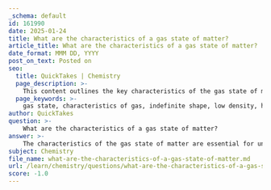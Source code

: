 ```yaml
---
_schema: default
id: 161990
date: 2025-01-24
title: What are the characteristics of a gas state of matter?
article_title: What are the characteristics of a gas state of matter?
date_format: MMM DD, YYYY
post_on_text: Posted on
seo:
  title: QuickTakes | Chemistry
  page_description: >-
    This content outlines the key characteristics of the gas state of matter, including its indefinite shape and volume, low density, high compressibility, rapid particle movement, diffusion, effusion, pressure exertion, temperature dependence, non-uniform distribution, and behavior under different conditions.
  page_keywords: >-
    gas state, characteristics of gas, indefinite shape, low density, high compressibility, particle movement, diffusion, effusion, gas pressure, temperature dependence, gas behavior, gas laws
author: QuickTakes
question: >-
    What are the characteristics of a gas state of matter?
answer: >-
    The characteristics of the gas state of matter are essential for understanding its behavior and properties. Here are the key characteristics:\n\n1. **Indefinite Shape and Volume**: Gases do not have a fixed shape or volume. They will expand to fill the entire volume of their container, regardless of the size or shape of that container.\n\n2. **Low Density**: Gases have a much lower density compared to solids and liquids. This is due to the large distances between gas particles, which results in a significant amount of empty space.\n\n3. **High Compressibility**: Gases are highly compressible, meaning they can be squeezed into smaller volumes. This property arises from the significant space between gas molecules, allowing them to be pushed closer together when pressure is applied.\n\n4. **Rapid Particle Movement**: The particles in a gas move rapidly and randomly. This chaotic motion contributes to the gas's ability to fill its container and is a key factor in its low density.\n\n5. **Diffusion**: Gases can mix and spread out to fill a space uniformly. This process, known as diffusion, occurs because gas particles are in constant motion and collide with one another, allowing them to move from areas of higher concentration to areas of lower concentration.\n\n6. **Effusion**: Gases can escape through tiny openings in a container. Effusion is the process by which gas particles pass through a small hole into a vacuum or another container, and it occurs at a rate that is inversely proportional to the square root of the mass of the gas particles (Graham's law).\n\n7. **Pressure**: Gases exert pressure on the walls of their container due to the collisions of gas particles with the walls. This pressure can be measured and is influenced by the number of particles, temperature, and volume of the gas.\n\n8. **Temperature Dependence**: The behavior of gases is significantly affected by temperature. As temperature increases, the kinetic energy of gas particles increases, leading to greater movement and expansion.\n\n9. **Non-Uniform Distribution**: In a gas, the distribution of particles can be non-uniform, especially in larger containers or when there are temperature gradients. This can lead to variations in concentration and pressure within the gas.\n\n10. **Behavior Under Different Conditions**: Gases can behave differently under varying conditions of temperature and pressure, which is described by the gas laws (e.g., Boyle's Law, Charles's Law, and the Ideal Gas Law).\n\nThese characteristics highlight the unique nature of gases compared to solids and liquids, making them an important area of study in chemistry and physics.
subject: Chemistry
file_name: what-are-the-characteristics-of-a-gas-state-of-matter.md
url: /learn/chemistry/questions/what-are-the-characteristics-of-a-gas-state-of-matter
score: -1.0
---
```


&nbsp;
